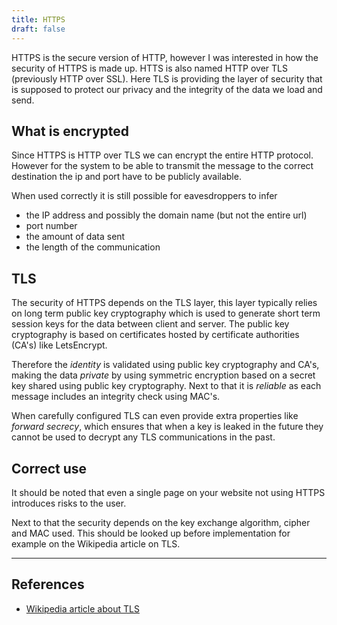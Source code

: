 ```yaml
---
title: HTTPS
draft: false
---
```


HTTPS is the secure version of HTTP, however I was interested in how the security of HTTPS is made up. HTTS is also named HTTP over TLS (previously HTTP over SSL). Here TLS is providing the layer of security that is supposed to protect our privacy and the integrity of the data we load and send.

## What is encrypted

Since HTTPS is HTTP over TLS we can encrypt the entire HTTP protocol. However for the system to be able to transmit the message to the correct destination the ip and port have to be publicly available.

When used correctly it is still possible for eavesdroppers to infer 

- the IP address and possibly the domain name (but not the entire url)
- port number
- the amount of data sent
- the length of the communication

## TLS

The security of HTTPS depends on the TLS layer, this layer typically relies on long term public key cryptography which is used to generate short term session keys for the data between client and server. The public key cryptography is based on certificates hosted by certificate authorities (CA's) like LetsEncrypt.

Therefore the *identity* is validated using public key cryptography and CA's, making the data *private* by using symmetric encryption based on a secret key shared using public key cryptography. Next to that it is *reliable* as each message includes an integrity check using MAC's.

When carefully configured TLS can even provide extra properties like *forward secrecy*, which ensures that when a key is leaked in the future they cannot be used to decrypt any TLS communications in the past.

## Correct use

It should be noted that even a single page on your website not using HTTPS introduces risks to the user.

Next to that the security depends on the key exchange algorithm, cipher and MAC used. This should be looked up before implementation for example on the Wikipedia article on TLS.

---

## References

- [Wikipedia article about TLS](https://en.wikipedia.org/wiki/Transport_Layer_Security)
